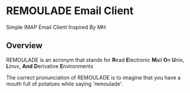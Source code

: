 # REMOULADE Email Client

Simple IMAP Email Client Inspired By MH

## Overview

REMOULADE is an acronym that stands for **R**ead **E**lectronic **M**ail
**O**n **U**nix, **L**inux, **And** **D**erivative **E**nvironments

The correct pronunciation of REMOULADE is to imagine that you have a mouth
full of potatoes while saying 'remoulade'.

